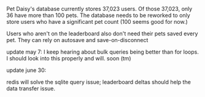 Pet Daisy's database currently stores 37,023 users. Of those 37,023, only 36 have more than 100 pets. The database needs to be reworked to only store users who have a significant pet count (100 seems good for now.)

Users who aren't on the leaderboard also don't need their pets saved every pet. They can rely on autosave and save-on-disconnect


update may 7:
I keep hearing about bulk queries being better than for loops. I should look into this properly and will. soon (tm)

update june 30:

redis will solve the sqlite query issue; leaderboard deltas should help the data transfer issue.